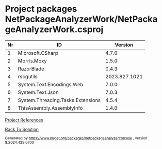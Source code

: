
# Project packages NetPackageAnalyzerWork/NetPackageAnalyzerWork.csproj

|Nr|ID|Version|
| ----------- | ----------- | ----------- |
| 1 | Microsoft.CSharp | 4.7.0 |
| 2 | Morris.Moxy | 1.5.0 |
| 3 | RazorBlade | 0.4.3 |
| 4 | rscgutils | 2023.827.1021 |
| 5 | System.Text.Encodings.Web | 7.0.0 |
| 6 | System.Text.Json | 7.0.3 |
| 7 | System.Threading.Tasks.Extensions | 4.5.4 |
| 8 | ThisAssembly.AssemblyInfo | 1.4.0 |



[Project References](ProjectReferences.md)


[Back To Solution](../../ProjectRelation.md)

<small>Generated  by https://www.nuget.org/packages/netpackageanalyzerconsole , version 8.2024.429.0700</small>

